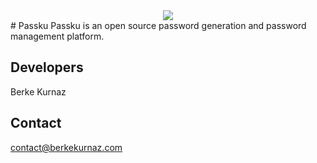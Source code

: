 <center><img src="https://i.resimyukle.xyz/HRH0AR.png" width="%100" /></center>
# Passku
Passku is an open source password generation and password management platform.

## Developers 
Berke Kurnaz

## Contact
contact@berkekurnaz.com